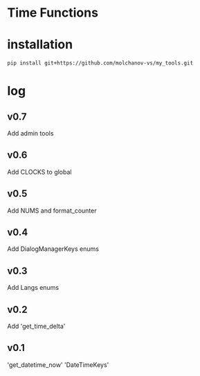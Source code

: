 # Time Functions

# installation
```bash
pip install git+https://github.com/molchanov-vs/my_tools.git
```

# log

## v0.7
Add admin tools

## v0.6
Add CLOCKS to global

## v0.5
Add NUMS and format_counter

## v0.4

Add DialogManagerKeys enums

## v0.3

Add Langs enums

## v0.2

Add 'get_time_delta'

## v0.1

'get_datetime_now'
'DateTimeKeys'